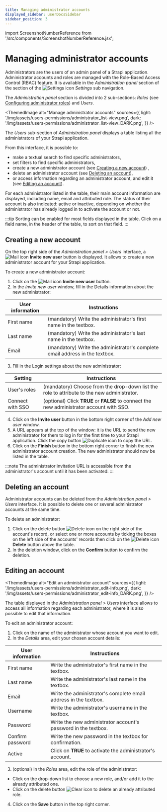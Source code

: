 ```yaml
---
title: Managing administrator accounts
displayed_sidebar: userDocsSidebar
sidebar_position: 3
---
```


import ScreenshotNumberReference from '/src/components/ScreenshotNumberReference.jsx';

# Managing administrator accounts

Administrators are the users of an admin panel of a Strapi application. Administrator accounts and roles are managed with the Role-Based Access Control (RBAC) feature. It is available in the *Administration panel* section of the section of the ![Settings icon](/img/assets/icons/v5/Cog.svg) _Settings_ sub navigation.

The *Administration panel* section is divided into 2 sub-sections: *Roles* (see [Configuring administrator roles](configuring-administrator-roles.md)) and *Users*.

<ThemedImage
  alt="Manage administrator accounts"
  sources={{
    light: '/img/assets/users-permissions/administrator_list-view.png',
    dark: '/img/assets/users-permissions/administrator_list-view_DARK.png',
  }}
/>

The *Users* sub-section of *Administration panel* displays a table listing all the administrators of your Strapi application.

From this interface, it is possible to:

- make a textual search <ScreenshotNumberReference number="1" /> to find specific administrators,
- set filters <ScreenshotNumberReference number="2" /> to find specific administrators,
- create a new administrator account (see [Creating a new account](#creating-a-new-account)) <ScreenshotNumberReference number="3" />,
- delete an administrator account (see [Deleting an account](#deleting-an-account)),
- or access information regarding an administrator account, and edit it (see [Editing an account](#editing-an-account)).

For each administrator listed in the table, their main account information are displayed, including name, email and attributed role. The status of their account is also indicated: active or inactive, depending on whether the administrator has already logged in to activate the account or not.

:::tip
Sorting can be enabled for most fields displayed in the table. Click on a field name, in the header of the table, to sort on that field.
:::

## Creating a new account

On the top right side of the *Administration panel > Users* interface, a ![Mail icon](/img/assets/icons/v5/Mail.svg) **Invite new user** button is displayed. It allows to create a new administrator account for your Strapi application.

To create a new administrator account:

1. Click on the ![Mail icon](/img/assets/icons/v5/Mail.svg) **Invite new user** button.
2. In the *Invite new user* window, fill in the Details information about the new administrator:

  | User information | Instructions                                                                 |
  | ---------------- | ---------------------------------------------------------------------------- |
  | First name       | (mandatory) Write the administrator's first name in the textbox.             |
  | Last name        | (mandatory) Write the administrator's last name in the textbox.              |
  | Email            | (mandatory) Write the administrator's complete email address in the textbox. |

3. Fill in the Login settings about the new administrator:

  | Setting          | Instructions                                                                                                    |
  | ---------------- | --------------------------------------------------------------------------------------------------------------- |
  | User's roles     | (mandatory) Choose from the drop-down list the role to attribute to the new administrator.                      |
  | Connect with SSO | (optional) Click **TRUE** or **FALSE** to connect the new administrator account with SSO.                       |

4. Click on the **Invite user** button in the bottom right corner of the *Add new user* window.
5. A URL appears at the top of the window: it is the URL to send the new administrator for them to log in for the first time to your Strapi application. Click the copy button ![Duplicate icon](/img/assets/icons/v5/Duplicate.svg) to copy the URL.
6. Click on the **Finish** button in the bottom right corner to finish the new administrator account creation. The new administrator should now be listed in the table.

:::note
The administrator invitation URL is accessible from the administrator's account until it has been activated.
:::

## Deleting an account

Administrator accounts can be deleted from the *Administration panel > Users* interface. It is possible to delete one or several administrator accounts at the same time.

To delete an administrator:

1. Click on the delete button ![Delete icon](/img/assets/icons/v5/Trash.svg) on the right side of the account's record, or select one or more accounts by ticking the boxes on the left side of the accounts' records then click on the ![Delete icon](/img/assets/icons/v5/Trash.svg) **Delete** button above the table.
2. In the deletion window, click on the **Confirm** button to confirm the deletion.

## Editing an account

<ThemedImage
  alt="Edit an administrator account"
  sources={{
    light: '/img/assets/users-permissions/administrator_edit-info.png',
    dark: '/img/assets/users-permissions/administrator_edit-info_DARK.png',
  }}
/>

The table displayed in the *Administration panel > Users* interface allows to access all information regarding each administrator, where it is also possible to edit that information.

To edit an administrator account:

1. Click on the name of the administrator whose account you want to edit.
2. In the *Details* area, edit your chosen account details:

| User information      | Instructions  |
| --------------------- | ----------------------- |
| First name            | Write the administrator's first name in the textbox.                                        |
| Last name             | Write the administrator's last name in the textbox.                                         |
| Email                 | Write the administrator's complete email address in the textbox.                            |
| Username              | Write the administrator's username in the textbox.                                          |
| Password              | Write the new administrator account's password in the textbox.                              |
| Confirm password      | Write the new password in the textbox for confirmation.                                     |
| Active                | Click on **TRUE** to activate the administrator's account.                                  |

3. (optional) In the *Roles* area, edit the role of the administrator:

  - Click on the drop-down list to choose a new role, and/or add it to the already attributed one.
  - Click on the delete button ![Clear icon](/img/assets/icons/v5/Cross.svg) to delete an already attributed role.

4. Click on the **Save** button in the top right corner.

